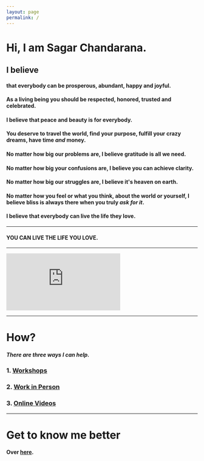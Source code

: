 ```yaml
---
layout: page
permalink: /
---
```


# Hi, I am Sagar Chandarana.

## I believe
<p></p>

#### that everybody can be __prosperous__, __abundant__, __happy__ and __joyful__.
<p></p>

#### As a living being you should be __respected__, __honored__, __trusted__ and __celebrated__.
<p></p>

#### I believe that __peace__ and __beauty__ is for everybody.
<p></p>

#### You deserve to __travel the world__, find your __purpose__, fulfill your __crazy dreams__, have __time__ _and_ __money__.
<p></p>

#### No matter how big our problems are, I believe __gratitude__ is all we need.
<p></p>

#### No matter how big your confusions are, I believe you can __achieve clarity__.
<p></p>

#### No matter how big our struggles are, I believe it's __heaven on earth__.
<p></p>

#### No matter how you feel or what you think, about the world or yourself, I believe __bliss__ is always there when you truly _ask for it_.
<p></p>

#### I believe that everybody can __live the life they love__.

---

#### YOU CAN __LIVE THE LIFE YOU LOVE__.

---

<div class="video-wrapper">
  <iframe src="https://www.youtube.com/embed/h_XgrSXkIkk" frameborder="0" allowfullscreen="true"> </iframe>
</div>

---

# How?

##### There are three ways I can help.

### 1. [Workshops](/workshops)

### 2. [Work in Person](/workinperson)

### 3. [Online Videos](https://www.youtube.com/channel/{{site.harmony.social.youtube}})

---

# Get to know me better

#### Over [here](/about). 


